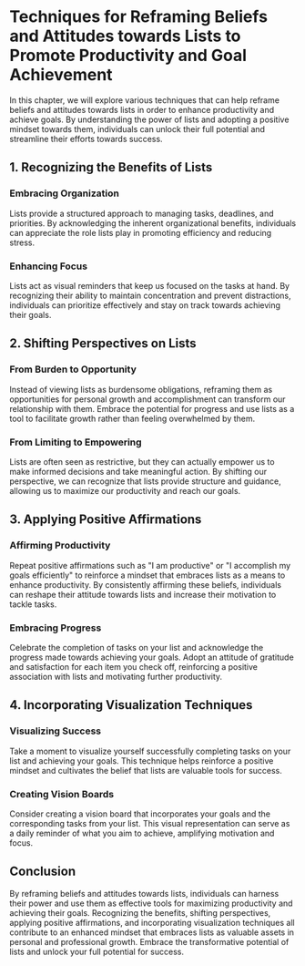 Techniques for Reframing Beliefs and Attitudes towards Lists to Promote Productivity and Goal Achievement
==================================================================================================================

In this chapter, we will explore various techniques that can help reframe beliefs and attitudes towards lists in order to enhance productivity and achieve goals. By understanding the power of lists and adopting a positive mindset towards them, individuals can unlock their full potential and streamline their efforts towards success.

1\. Recognizing the Benefits of Lists
------------------------------------

### Embracing Organization

Lists provide a structured approach to managing tasks, deadlines, and priorities. By acknowledging the inherent organizational benefits, individuals can appreciate the role lists play in promoting efficiency and reducing stress.

### Enhancing Focus

Lists act as visual reminders that keep us focused on the tasks at hand. By recognizing their ability to maintain concentration and prevent distractions, individuals can prioritize effectively and stay on track towards achieving their goals.

2\. Shifting Perspectives on Lists
---------------------------------

### From Burden to Opportunity

Instead of viewing lists as burdensome obligations, reframing them as opportunities for personal growth and accomplishment can transform our relationship with them. Embrace the potential for progress and use lists as a tool to facilitate growth rather than feeling overwhelmed by them.

### From Limiting to Empowering

Lists are often seen as restrictive, but they can actually empower us to make informed decisions and take meaningful action. By shifting our perspective, we can recognize that lists provide structure and guidance, allowing us to maximize our productivity and reach our goals.

3\. Applying Positive Affirmations
---------------------------------

### Affirming Productivity

Repeat positive affirmations such as "I am productive" or "I accomplish my goals efficiently" to reinforce a mindset that embraces lists as a means to enhance productivity. By consistently affirming these beliefs, individuals can reshape their attitude towards lists and increase their motivation to tackle tasks.

### Embracing Progress

Celebrate the completion of tasks on your list and acknowledge the progress made towards achieving your goals. Adopt an attitude of gratitude and satisfaction for each item you check off, reinforcing a positive association with lists and motivating further productivity.

4\. Incorporating Visualization Techniques
-----------------------------------------

### Visualizing Success

Take a moment to visualize yourself successfully completing tasks on your list and achieving your goals. This technique helps reinforce a positive mindset and cultivates the belief that lists are valuable tools for success.

### Creating Vision Boards

Consider creating a vision board that incorporates your goals and the corresponding tasks from your list. This visual representation can serve as a daily reminder of what you aim to achieve, amplifying motivation and focus.

Conclusion
----------

By reframing beliefs and attitudes towards lists, individuals can harness their power and use them as effective tools for maximizing productivity and achieving their goals. Recognizing the benefits, shifting perspectives, applying positive affirmations, and incorporating visualization techniques all contribute to an enhanced mindset that embraces lists as valuable assets in personal and professional growth. Embrace the transformative potential of lists and unlock your full potential for success.
